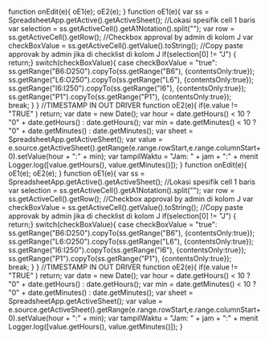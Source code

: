 function onEdit(e){
  oE1(e);
  oE2(e);
  }
function oE1(e){
  var ss = SpreadsheetApp.getActive().getActiveSheet();
  //Lokasi spesifik cell 1 baris
  var selection = ss.getActiveCell().getA1Notation().split("");
  var row = ss.getActiveCell().getRow();
  //Checkbox approval by admin di kolom J
  var checkBoxValue = ss.getActiveCell().getValue().toString();
//Copy paste approvak by admin jika di checklist di kolom J
  if(selection[0] != "J") {
    return;}
  switch(checkBoxValue){
    case checkBoxValue = "true":
      ss.getRange("B6:D250").copyTo(ss.getRange("B6"), {contentsOnly:true});
      ss.getRange("L6:O250").copyTo(ss.getRange("L6"), {contentsOnly:true});
      ss.getRange("I6:I250").copyTo(ss.getRange("I6"), {contentsOnly:true});
      ss.getRange("P1").copyTo(ss.getRange("P1"), {contentsOnly:true});      
      break;
  }
}
//TIMESTAMP IN OUT DRIVER
function oE2(e){
  if(e.value != "TRUE" ) return;
  var date = new Date();
  var hour = date.getHours() < 10 ? "0" + date.getHours() : date.getHours();
  var min = date.getMinutes() < 10 ? "0" + date.getMinutes() : date.getMinutes();
  var sheet = SpreadsheetApp.getActiveSheet();
  var value = e.source.getActiveSheet().getRange(e.range.rowStart,e.range.columnStart+0).setValue(hour + ":" + min);
  var tampilWaktu = "Jam: " + jam + ":" + menit
  Logger.log([value.getHours(), value.getMinutes()]); 
}
function onEdit(e){
  oE1(e);
  oE2(e);
  }
function oE1(e){
  var ss = SpreadsheetApp.getActive().getActiveSheet();
  //Lokasi spesifik cell 1 baris
  var selection = ss.getActiveCell().getA1Notation().split("");
  var row = ss.getActiveCell().getRow();
  //Checkbox approval by admin di kolom J
  var checkBoxValue = ss.getActiveCell().getValue().toString();
//Copy paste approvak by admin jika di checklist di kolom J
  if(selection[0] != "J") {
    return;}
  switch(checkBoxValue){
    case checkBoxValue = "true":
      ss.getRange("B6:D250").copyTo(ss.getRange("B6"), {contentsOnly:true});
      ss.getRange("L6:O250").copyTo(ss.getRange("L6"), {contentsOnly:true});
      ss.getRange("I6:I250").copyTo(ss.getRange("I6"), {contentsOnly:true});
      ss.getRange("P1").copyTo(ss.getRange("P1"), {contentsOnly:true});      
      break;
  }
}
//TIMESTAMP IN OUT DRIVER
function oE2(e){
  if(e.value != "TRUE" ) return;
  var date = new Date();
  var hour = date.getHours() < 10 ? "0" + date.getHours() : date.getHours();
  var min = date.getMinutes() < 10 ? "0" + date.getMinutes() : date.getMinutes();
  var sheet = SpreadsheetApp.getActiveSheet();
  var value = e.source.getActiveSheet().getRange(e.range.rowStart,e.range.columnStart+0).setValue(hour + ":" + min);
  var tampilWaktu = "Jam: " + jam + ":" + menit
  Logger.log([value.getHours(), value.getMinutes()]); 
}
